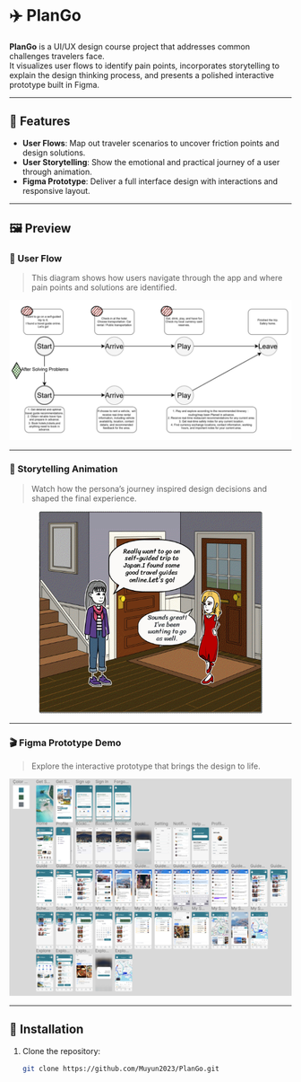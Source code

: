 # ✈️ PlanGo

**PlanGo** is a UI/UX design course project that addresses common challenges travelers face.  
It visualizes user flows to identify pain points, incorporates storytelling to explain the design thinking process, and presents a polished interactive prototype built in Figma.

---

## 🌟 Features

- **User Flows**: Map out traveler scenarios to uncover friction points and design solutions.
- **User Storytelling**: Show the emotional and practical journey of a user through animation.
- **Figma Prototype**: Deliver a full interface design with interactions and responsive layout.

---

## 🖼️ Preview

### 🔄 User Flow

> This diagram shows how users navigate through the app and where pain points and solutions are identified.

<p align="center">
  <img src="./image/user-flow.png" width="600" alt="User Flow"/>
</p>

---

### 📖 Storytelling Animation

> Watch how the persona’s journey inspired design decisions and shaped the final experience.
> 
<p align="center">
  <img src="./image/storytelling.gif" width="400" alt="Storytelling Animation"/>
</p>

---

### 🎬 Figma Prototype Demo

> Explore the interactive prototype that brings the design to life.

[![Figma Prototype](./image/figma-preview.png)](https://www.figma.com/proto/zBx3VqjyuJguNWb3oT8TA1/PlanGo-Travelling-App?node-id=2078-3038&p=f&t=7Etaxm74a8onbIjB-1&scaling=scale-down&content-scaling=fixed&page-id=1%3A2&starting-point-node-id=2078%3A3038)


---

## 🚀 Installation

1. Clone the repository:
   ```bash
   git clone https://github.com/Muyun2023/PlanGo.git
